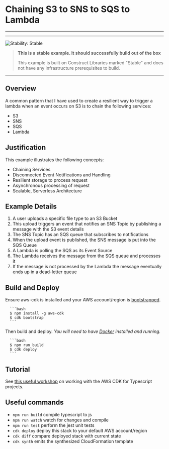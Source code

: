 # Chaining S3 to SNS to SQS to Lambda
---

<!--BEGIN STABILITY BANNER-->
---

![Stability: Stable](https://img.shields.io/badge/stability-Stable-success.svg?style=for-the-badge)

> **This is a stable example. It should successfully build out of the box**
>
> This example is built on Construct Libraries marked "Stable" and does not have any infrastructure prerequisites to build.
---
<!--END STABILITY BANNER-->


## Overview
A common pattern that I have used to create a resilient way to trigger a lambda when an event occurs on S3 is to chain the following services:

- S3
- SNS
- SQS
- Lambda


## Justification
This example illustrates the following concepts:
- Chaining Services
- Disconnected Event Notifications and Handling
- Resilient storage to process request
- Asynchronous processing of request
- Scalable, Serverless Architecture


## Example Details
1. A user uploads a specific file type to an S3 Bucket
2. This upload triggers an event that notifies an SNS Topic by publishing a message with the S3 event details
3. The SNS Topic has an SQS queue that subscribes to notifications
4. When the upload event is published, the SNS message is put into the SQS Queue
5. A Lambda is polling the SQS as its Event Source
6. The Lambda receives the message from the SQS queue and processes it
7. If the message is not processed by the Lambda the message eventually ends up in a dead-letter queue


## Build and Deploy

Ensure aws-cdk is installed and your AWS account/region is [bootstrapped](https://docs.aws.amazon.com/cdk/latest/guide/bootstrapping.html).

	  ```bash
	  $ npm install -g aws-cdk
	  $ cdk bootstrap
	  ```

Then build and deploy.
_You will need to have [Docker](https://docs.docker.com/get-docker/) installed and running._

	  ```bash
	  $ npm run build
	  $ cdk deploy
	  ```


## Tutorial  
See [this useful workshop](https://cdkworkshop.com/20-typescript.html) on working with the AWS CDK for Typescript projects.

## Useful commands

 * `npm run build`   compile typescript to js
 * `npm run watch`   watch for changes and compile
 * `npm run test`    perform the jest unit tests
 * `cdk deploy`      deploy this stack to your default AWS account/region
 * `cdk diff`        compare deployed stack with current state
 * `cdk synth`       emits the synthesized CloudFormation template
